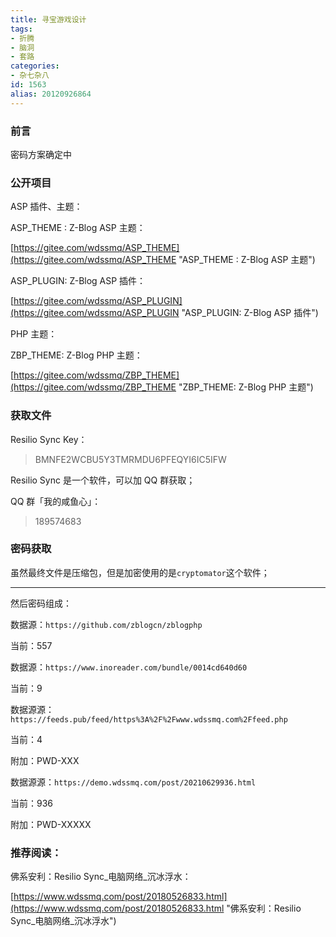 ```yaml
---
title: 寻宝游戏设计
tags:
- 折腾
- 脑洞
- 套路
categories:
- 杂七杂八
id: 1563
alias: 20120926864
---
```


### 前言

密码方案确定中

<!--more-->

### 公开项目

ASP 插件、主题：

ASP\_THEME : Z-Blog ASP 主题：

[https://gitee.com/wdssmq/ASP_THEME](https://gitee.com/wdssmq/ASP_THEME "ASP\_THEME : Z-Blog ASP 主题")

ASP\_PLUGIN: Z-Blog ASP 插件：

[https://gitee.com/wdssmq/ASP_PLUGIN](https://gitee.com/wdssmq/ASP_PLUGIN "ASP\_PLUGIN: Z-Blog ASP 插件")

PHP 主题：

ZBP\_THEME: Z-Blog PHP 主题：

[https://gitee.com/wdssmq/ZBP_THEME](https://gitee.com/wdssmq/ZBP_THEME "ZBP\_THEME: Z-Blog PHP 主题")

### 获取文件

Resilio Sync Key：

> BMNFE2WCBU5Y3TMRMDU6PFEQYI6IC5IFW

Resilio Sync 是一个软件，可以加 QQ 群获取；

QQ 群「我的咸鱼心」：

> 189574683

### 密码获取

虽然最终文件是压缩包，但是加密使用的是`cryptomator`这个软件；

----------

然后密码组成：

数据源：`https://github.com/zblogcn/zblogphp`

当前：557

数据源：`https://www.inoreader.com/bundle/0014cd640d60`

当前：9

数据源源：`https://feeds.pub/feed/https%3A%2F%2Fwww.wdssmq.com%2Ffeed.php`

当前：4

附加：PWD-XXX

数据源源：`https://demo.wdssmq.com/post/20210629936.html`

当前：936

附加：PWD-XXXXX

### 推荐阅读：

佛系安利：Resilio Sync\_电脑网络\_沉冰浮水：

[https://www.wdssmq.com/post/20180526833.html](https://www.wdssmq.com/post/20180526833.html "佛系安利：Resilio Sync\_电脑网络\_沉冰浮水")
